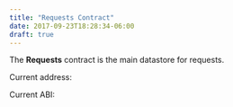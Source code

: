 ```yaml
---
title: "Requests Contract"
date: 2017-09-23T18:28:34-06:00
draft: true
---
```

The **Requests** contract is the main datastore for requests.

<!--RQC CODE solidity Requests/Requests.sol -->

Current address:
<!--RQC ADDRESS Requests/Requests.address -->

Current ABI:
<!--RQC ABI Requests/Requests.abi -->
